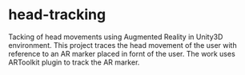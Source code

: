 # head-tracking
Tacking of head movements using Augmented Reality in Unity3D environment.
This project traces the head movement of the user with reference to an AR marker placed in fornt of the user. The work uses ARToolkit plugin to track the AR marker.
